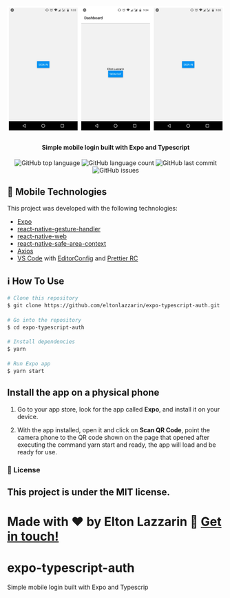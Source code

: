<h1 align="center">
    <img alt="Login" src="https://github.com/eltonlazzarin/expo-typescript-auth/blob/master/assets/login.png" />
    <br>
</h1>

<h4 align="center">
  Simple mobile login built with Expo and Typescript
</h4>
<p align="center">
  <img alt="GitHub top language" src="https://img.shields.io/github/languages/top/eltonlazzarin/expo-typescript-auth">

  <img alt="GitHub language count" src="https://img.shields.io/github/languages/count/eltonlazzarin/expo-typescript-auth">

  <img alt="GitHub last commit" src="https://img.shields.io/github/last-commit/eltonlazzarin/expo-typescript-auth">

  <img alt="GitHub issues" src="https://img.shields.io/github/issues/eltonlazzarin/expo-typescript-auth">

## :rocket: Mobile Technologies

This project was developed with the following technologies:

- [Expo](https://expo.io/)
- [react-native-gesture-handler](https://docs.expo.io/versions/latest/sdk/gesture-handler/)
- [react-native-web](https://code.visualstudio.com)
- [react-native-safe-area-context](https://docs.expo.io/versions/v33.0.0/introduction/running-in-the-browser/)
- [Axios](https://github.com/axios/axios)
- [VS Code](https://code.visualstudio.com) with [EditorConfig](https://marketplace.visualstudio.com/items?itemName=EditorConfig.EditorConfig) and [Prettier RC](https://github.com/prettier/prettier)

## :information_source: How To Use

```bash
# Clone this repository
$ git clone https://github.com/eltonlazzarin/expo-typescript-auth.git

# Go into the repository
$ cd expo-typescript-auth

# Install dependencies
$ yarn

# Run Expo app
$ yarn start
```

## Install the app on a physical phone

1. Go to your app store, look for the app called <strong>Expo</strong>, and install it on your device.

2. With the app installed, open it and click on <strong>Scan QR Code</strong>, point the camera phone to the QR code shown on the page that opened after executing the command yarn start and ready, the app will load and be ready for use.

### :memo: License

## This project is under the MIT license.

# Made with ♥ by Elton Lazzarin :wave: [Get in touch!](https://www.linkedin.com/in/eltonlazzarin/)

# expo-typescript-auth

Simple mobile login built with Expo and Typescrip
